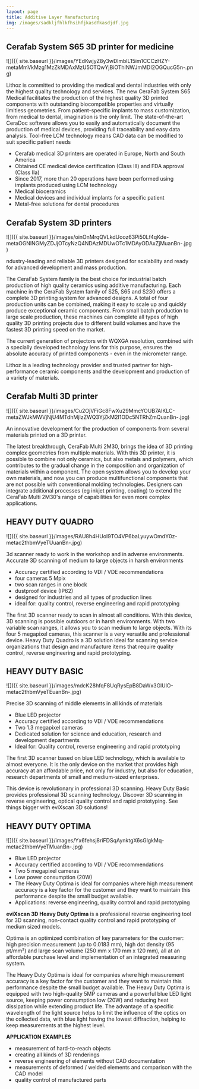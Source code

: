 ```yaml
---
layout: page
title: Additive Layer Manufacturing
img: /images/sadkljfhlkfhsihfjkasdfkasdjdf.jpg
---
```


<div class="block" markdown="1">

## Cerafab System S65 3D printer for medicine

![]({{ site.baseurl }}/images/YEdKwjyZ8y3wDlmblL15im1CCCzHZY-metaMmVkMzg1MzZkMDAxMzU5OTQwYjBiOThlNWJmMDI2OGQucG5n-.png)

Lithoz is committed to providing the medical and dental industries with only the highest quality technology and services. The new CeraFab System S65 Medical facilitates the production of the highest quality 3D printed components with outstanding biocompatible properties and virtually limitless geometries. From patient-specific implants to mass customization, from medical to dental, imagination is the only limit. The state-of-the-art CeraDoc software allows you to easily and automatically document the production of medical devices, providing full traceability and easy data analysis. Tool-free LCM technology means CAD data can be modified to suit specific patient needs

- Cerafab medical 3D printers are operated in Europe, North and South America
- Obtained CE medical device certification (Class III) and FDA approval (Class IIa)
- Since 2017, more than 20 operations have been performed using implants produced using LCM technology
- Medical bioceramics
- Medical devices and individual implants for a specific patient
- Metal-free solutions for dental procedures

</div>
<div style="clear:both;"></div>
<div class="block" markdown="1">

## Cerafab System 3D printers

![]({{ site.baseurl }}/images/oinOnMrqQVLkdUooz63Pi50Lf4qKde-metaOGNlNGMyZDJjOTcyNzQ4NDAzMDUwOTc1MDAyODAxZjMuanBn-.jpg)

ndustry-leading and reliable 3D printers designed for scalability and ready for advanced development and mass production.

The CeraFab System family is the best choice for industrial batch production of high quality ceramics using additive manufacturing. Each machine in the CeraFab System family of S25, S65 and S230 offers a complete 3D printing system for advanced designs. A total of four production units can be combined, making it easy to scale up and quickly produce exceptional ceramic components. From small batch production to large scale production, these machines can complete all types of high quality 3D printing projects due to different build volumes and have the fastest 3D printing speed on the market.

The current generation of projectors with WQXGA resolution, combined with a specially developed technology lens for this purpose, ensures the absolute accuracy of printed components - even in the micrometer range.

Lithoz is a leading technology provider and trusted partner for high-performance ceramic components and the development and production of a variety of materials.

</div>
<div style="clear:both;"></div>
<div class="block" markdown="1">

## Cerafab Multi 3D printer

![]({{ site.baseurl }}/images/Cu2OjVFiGc8FwXu29MmcYOUB7AIKLC-metaZWJkMWVjNjU4MTdhMjIzZWQ3YjZkM2I1ODc5NTRhZmQuanBn-.jpg)

An innovative development for the production of components from several materials printed on a 3D printer.

The latest breakthrough, CeraFab Multi 2M30, brings the idea of ​​3D printing complex geometries from multiple materials. With this 3D printer, it is possible to combine not only ceramics, but also metals and polymers, which contributes to the gradual change in the composition and organization of materials within a component. The open system allows you to develop your own materials, and now you can produce multifunctional components that are not possible with conventional molding technologies. Designers can integrate additional processes (eg inkjet printing, coating) to extend the CeraFab Multi 2M30's range of capabilities for even more complex applications.

</div>
<div style="clear:both;"></div>
<div class="block" markdown="1">

## HEAVY DUTY QUADRO

![]({{ site.baseurl }}/images/RAU8h4HUoI9TO4VP6baLyuywOmdY0z-metac2thbmVyeTUuanBn-.jpg)

3d scanner ready to work in the workshop and in adverse environments.
Accurate 3D scanning of medium to large objects in harsh environments

- Accuracy certified according to VDI / VDE recommendations
- four cameras 5 Mpix
- two scan ranges in one block
- dustproof device (IP62)
- designed for industries and all types of production lines
- ideal for: quality control, reverse engineering and rapid prototyping

The first 3D scanner ready to scan in almost all conditions. With this device, 3D scanning is possible outdoors or in harsh environments. With two variable scan ranges, it allows you to scan medium to large objects. With its four 5 megapixel cameras, this scanner is a very versatile and professional device. Heavy Duty Quadro is a 3D solution ideal for scanning service organizations that design and manufacture items that require quality control, reverse engineering and rapid prototyping.

</div>
<div style="clear:both;"></div>
<div class="block" markdown="1">

## HEAVY DUTY BASIC

![]({{ site.baseurl }}/images/mdcK28hfqF8UqRysEpB8DaWx3GlUlO-metac2thbmVyeTEuanBn-.jpg)

Precise 3D scanning of middle elements in all kinds of materials


- Blue LED projector
- Accuracy certified according to VDI / VDE recommendations
- Two 1.3 megapixel cameras
- Dedicated solution for science and education, research and development departments
- Ideal for: Quality control, reverse engineering and rapid prototyping

The first 3D scanner based on blue LED technology, which is available to almost everyone. It is the only device on the market that provides high accuracy at an affordable price, not only for industry, but also for education, research departments of small and medium-sized enterprises.

This device is revolutionary in professional 3D scanning. Heavy Duty Basic provides professional 3D scanning technology. Discover 3D scanning in reverse engineering, optical quality control and rapid prototyping. See things bigger with eviXscan 3D solutions!

</div>
<div style="clear:both;"></div>
<div class="block" markdown="1">

## HEAVY DUTY OPTIMA

![]({{ site.baseurl }}/images/Yx6fehsj8riFDSqAynktgX6sGlgkMq-metac2thbmVyeTMuanBn-.jpg)

- Blue LED projector
- Accuracy certified according to VDI / VDE recommendations
- Two 5 megapixel cameras
- Low power consumption (20W)
- The Heavy Duty Optima is ideal for companies where high measurement accuracy is a key factor for the customer and they want to maintain this performance despite the small budget available.
- Applications: reverse engineering, quality control and rapid prototyping

**eviXscan 3D Heavy Duty Optima** is a professional reverse engineering tool for 3D scanning, non-contact quality control and rapid prototyping of medium sized models.

Optima is an optimized combination of key parameters for the customer: high precision measurement (up to 0.0183 mm), high dot density (95 pt/mm²) and large scan volume (250 mm x 170 mm x 120 mm), all at an affordable purchase level and implementation of an integrated measuring system.

The Heavy Duty Optima is ideal for companies where high measurement accuracy is a key factor for the customer and they want to maintain this performance despite the small budget available.
The Heavy Duty Optima is equipped with two high-quality 5MP cameras and a powerful blue LED light source, keeping power consumption low (20W) and reducing heat dissipation while extending product life. The advantage of a specific wavelength of the light source helps to limit the influence of the optics on the collected data, with blue light having the lowest diffraction, helping to keep measurements at the highest level.

**APPLICATION EXAMPLES**

- measurement of hard-to-reach objects
- creating all kinds of 3D renderings
- reverse engineering of elements without CAD documentation
- measurements of deformed / welded elements and comparison with the CAD model
- quality control of manufactured parts

</div>
